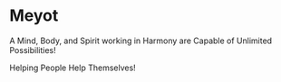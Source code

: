 Meyot
=====

A Mind, Body, and Spirit working in Harmony are Capable of Unlimited Possibilities!

Helping People Help Themselves!

